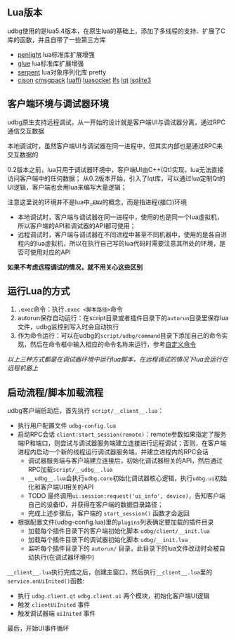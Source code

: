 
## Lua版本

udbg使用的是lua5.4版本，在原生lua的基础上，添加了多线程的支持、扩展了C库的函数，并且自带了一些第三方库
- [penlight](https://stevedonovan.github.io/Penlight/api/index.html) lua标准库扩展增强
- [glue](https://luapower.com/glue) lua标准库扩展增强
- [serpent](https://github.com/pkulchenko/serpent) lua对象序列化库 pretty
- [cjson](https://github.com/mpx/lua-cjson) [cmsgpack](https://github.com/antirez/lua-cmsgpack) [luaffi](https://github.com/facebookarchive/luaffifb) [luasocket](https://github.com/diegonehab/luasocket) [lfs](https://github.com/keplerproject/luafilesystem) [lqt](https://github.com/lqt5/lqt) [lsqlite3](http://lua.sqlite.org/)

## 客户端环境与调试器环境

udbg原生支持远程调试，从一开始的设计就是客户端UI与调试器分离，通过RPC通信交互数据

本地调试时，虽然客户端UI与调试器在同一进程中，但其实内部也是通过RPC来交互数据的

0.2版本之前，lua只用于调试器环境中，客户端UI由C++(Qt)实现，lua无法直接访问客户端中的任何数据；
从0.2版本开始，引入了lqt库，可以通过lua定制Qt的UI逻辑，客户端也会用lua来编写大量逻辑；

注意这里说的环境并不是lua中~~`_ENV`~~的概念，而是指进程(接口)环境
* 本地调试时，客户端与调试器在同一进程中，使用的也是同一个lua虚拟机，所以客户端的API和调试器的API都可使用；
* 远程调试时，客户端与调试器在不同进程中甚至不同机器中，使用的是各自进程内的lua虚拟机，所以在执行自己写的lua代码时需要注意其所处的环境，是否可使用对应的API

**如果不考虑远程调试的情况，就不用关心这些区别**

## 运行Lua的方式

1. `.exec`命令：执行`.exec <脚本路径>`命令
2. autorun保存自动运行：在script目录或者插件目录下的`autorun`目录里保存lua文件，udbg监控到写入时会自动执行
3. 作为命令运行：可以在udbg的`script/udbg/command`目录下添加自己的命令实现，然后在命令框中输入相应的命令名称来运行，参考[自定义命令](../quick-start/command.html)

*以上三种方式都是在调试器环境中运行lua脚本，在远程调试的情况下lua会运行在远程机器上*

## 启动流程/脚本加载流程

udbg客户端启动后，首先执行 `script/__client__.lua`：
- 执行用户配置文件 `udbg-config.lua`
- 启动RPC会话 `client:start_session(remote)`：remote参数如果指定了服务端IP和端口，则尝试与调试器服务端建立连接进行远程调试；否则，在客户端进程内启动一个新的线程运行调试器服务端，并建立进程内的RPC会话
  - 调试器服务端与客户端建立连接后，初始化调试器相关的API，然后通过RPC加载`script/__udbg__.lua`
  - `__udbg__.lua`会执行`udbg.core`初始化调试器核心逻辑，执行`udbg.ui`初始化和客户端UI相关的API
  - TODO 最终调用`ui.session:request('ui_info', device)`，告知客户端自己的设备ID，并获得在客户端的数据目录路径；
  - 完成上述步骤后，客户端的 `start_session()` 函数才会返回
- 根据配置文件(udbg-config.lua)里的`plugins`列表确定要加载的插件目录
  - 加载每个插件目录下的客户端初始化脚本 `udbg/client/__init.lua`
  - 加载每个插件目录下的调试器初始化脚本 `udbg/__init.lua`
  - 监听每个插件目录下的 `autorun/` 目录，此目录下的lua文件改动时会被自动执行(在调试器环境中)

`__client__.lua`执行完成之后，创建主窗口，然后执行`__client__.lua`里的`service.onUiInited()`函数:
- 执行 `udbg.client.qt` `udbg.client.ui` 两个模块，初始化客户端UI逻辑
- 触发 `clientUiInited` 事件
- 触发调试器端 `uiInited` 事件

最后，开始UI事件循环
